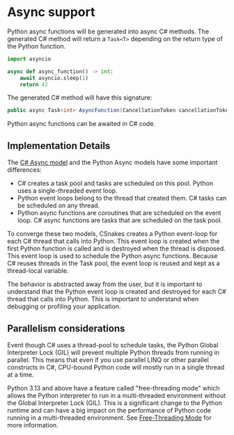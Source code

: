 # Async support

Python async functions will be generated into async C# methods. The generated C# method will return a `Task<T>` depending on the return type of the Python function. 

```python
import asyncio

async def async_function() -> int:
    await asyncio.sleep(1)
    return 42
```

The generated C# method will have this signature:


```csharp
public async Task<int> AsyncFunction(CancellationToken cancellationToken = default);
```

Python async functions can be awaited in C# code.

## Implementation Details

The [C# Async model](https://learn.microsoft.com/en-us/dotnet/standard/parallel-programming/task-based-asynchronous-programming) and the Python Async models have some important differences:

- C# creates a task pool and tasks are scheduled on this pool. Python uses a single-threaded event loop.
- Python event loops belong to the thread that created them. C# tasks can be scheduled on any thread.
- Python async functions are coroutines that are scheduled on the event loop. C# async functions are tasks that are scheduled on the task pool.

To converge these two models, CSnakes creates a Python event-loop for each C# thread that calls into Python. This event loop is created when the first Python function is called and is destroyed when the thread is disposed. This event loop is used to schedule the Python async functions.
Because C# reuses threads in the Task pool, the event loop is reused and kept as a thread-local variable.

The behavior is abstracted away from the user, but it is important to understand that the Python event loop is created and destroyed for each C# thread that calls into Python. This is important to understand when debugging or profiling your application.

## Parallelism considerations

Event though C# uses a thread-pool to schedule tasks, the Python Global Interpreter Lock (GIL) will prevent multiple Python threads from running in parallel.
This means that even if you use parallel LINQ or other parallel constructs in C#, CPU-bound Python code will mostly run in a single thread at a time.

Python 3.13 and above have a feature called "free-threading mode" which allows the Python interpreter to run in a multi-threaded environment without the Global Interpreter Lock (GIL). This is a significant change to the Python runtime and can have a big impact on the performance of Python code running in a multi-threaded environment.
See [Free-Threading Mode](../advanced/free-threading.md) for more information.
